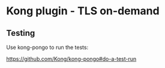 # Kong plugin - TLS on-demand

## Testing

Use kong-pongo to run the tests:

https://github.com/Kong/kong-pongo#do-a-test-run
